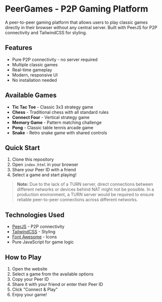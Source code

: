 # PeerGames - P2P Gaming Platform

A peer-to-peer gaming platform that allows users to play classic games directly in their browser without any central server. Built with PeerJS for P2P connectivity and TailwindCSS for styling.

## Features

- Pure P2P connectivity - no server required
- Multiple classic games
- Real-time gameplay
- Modern, responsive UI
- No installation needed

## Available Games

- **Tic Tac Toe** - Classic 3x3 strategy game
- **Chess** - Traditional chess with all standard rules
- **Connect Four** - Vertical strategy game
- **Memory Game** - Pattern matching challenge
- **Pong** - Classic table tennis arcade game
- **Snake** - Retro snake game with shared controls

## Quick Start

1. Clone this repository
2. Open `index.html` in your browser
3. Share your Peer ID with a friend
4. Select a game and start playing!

> **Note:** Due to the lack of a TURN server, direct connections between different networks or devices behind NAT might not be possible. In a production environment, a TURN server would be required to ensure reliable peer-to-peer connections across different networks.

## Technologies Used

- [PeerJS](https://peerjs.com/) - P2P connectivity
- [TailwindCSS](https://tailwindcss.com/) - Styling
- [Font Awesome](https://fontawesome.com/) - Icons
- Pure JavaScript for game logic

## How to Play

1. Open the website
2. Select a game from the available options
3. Copy your Peer ID
4. Share it with your friend or enter their Peer ID
5. Click "Connect & Play"
6. Enjoy your game!
